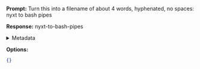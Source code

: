**Prompt:**
Turn this into a filename of about 4 words, hyphenated, no spaces: nyxt to bash pipes

**Response:**
nyxt-to-bash-pipes

<details><summary>Metadata</summary>

- Duration: 1425 ms
- Datetime: 2023-10-14T14:00:51.927828
- Model: gpt-3.5-turbo-0613

</details>

**Options:**
```json
{}
```

